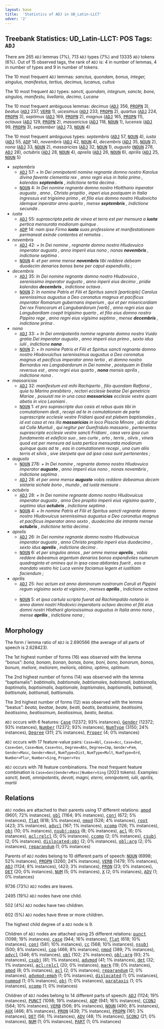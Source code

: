 ```yaml
---
layout: base
title:  'Statistics of ADJ in UD_Latin-LLCT'
udver: '2'
---
```


## Treebank Statistics: UD_Latin-LLCT: POS Tags: `ADJ`

There are 265 `ADJ` lemmas (7%), 713 `ADJ` types (7%) and 13335 `ADJ` tokens (6%).
Out of 15 observed tags, the rank of `ADJ` is: 4 in number of lemmas, 4 in number of types and 9 in number of tokens.

The 10 most frequent `ADJ` lemmas: <em>sanctus, quondam, bonus, integer, singulus, manifestus, tertius, decimus, lucanus, cultus</em>

The 10 most frequent `ADJ` types:  <em>sancti, quondam, integrum, sancte, bone, singulos, manifestu, livellario, decimo, Lucane</em>

The 10 most frequent ambiguous lemmas: <em>decimus</em> (<tt><a href="la_llct-pos-ADJ.html">ADJ</a></tt> 356, <tt><a href="la_llct-pos-PROPN.html">PROPN</a></tt> 3), <em>beatus</em> (<tt><a href="la_llct-pos-ADJ.html">ADJ</a></tt> 237, <tt><a href="la_llct-pos-VERB.html">VERB</a></tt> 1), <em>uicesimus</em> (<tt><a href="la_llct-pos-ADJ.html">ADJ</a></tt> 233, <tt><a href="la_llct-pos-PROPN.html">PROPN</a></tt> 2), <em>quartus</em> (<tt><a href="la_llct-pos-ADJ.html">ADJ</a></tt> 224, <tt><a href="la_llct-pos-PROPN.html">PROPN</a></tt> 3), <em>septimus</em> (<tt><a href="la_llct-pos-ADJ.html">ADJ</a></tt> 169, <tt><a href="la_llct-pos-PROPN.html">PROPN</a></tt> 2), <em>magnus</em> (<tt><a href="la_llct-pos-ADJ.html">ADJ</a></tt> 165, <tt><a href="la_llct-pos-PROPN.html">PROPN</a></tt> 11), <em>octauus</em> (<tt><a href="la_llct-pos-ADJ.html">ADJ</a></tt> 129, <tt><a href="la_llct-pos-PROPN.html">PROPN</a></tt> 2), <em>massaricius</em> (<tt><a href="la_llct-pos-ADJ.html">ADJ</a></tt> 118, <tt><a href="la_llct-pos-NOUN.html">NOUN</a></tt> 1), <em>lucensis</em> (<tt><a href="la_llct-pos-ADJ.html">ADJ</a></tt> 99, <tt><a href="la_llct-pos-PROPN.html">PROPN</a></tt> 3), <em>september</em> (<tt><a href="la_llct-pos-ADJ.html">ADJ</a></tt> 73, <tt><a href="la_llct-pos-NOUN.html">NOUN</a></tt> 4)

The 10 most frequent ambiguous types:  <em>septembris</em> (<tt><a href="la_llct-pos-ADJ.html">ADJ</a></tt> 57, <tt><a href="la_llct-pos-NOUN.html">NOUN</a></tt> 4), <em>iusta</em> (<tt><a href="la_llct-pos-ADJ.html">ADJ</a></tt> 55, <tt><a href="la_llct-pos-ADP.html">ADP</a></tt> 14), <em>novembris</em> (<tt><a href="la_llct-pos-ADJ.html">ADJ</a></tt> 42, <tt><a href="la_llct-pos-NOUN.html">NOUN</a></tt> 4), <em>decembris</em> (<tt><a href="la_llct-pos-ADJ.html">ADJ</a></tt> 35, <tt><a href="la_llct-pos-NOUN.html">NOUN</a></tt> 2), <em>nona</em> (<tt><a href="la_llct-pos-ADJ.html">ADJ</a></tt> 33, <tt><a href="la_llct-pos-NOUN.html">NOUN</a></tt> 2), <em>massaricias</em> (<tt><a href="la_llct-pos-ADJ.html">ADJ</a></tt> 32, <tt><a href="la_llct-pos-NOUN.html">NOUN</a></tt> 1), <em>augusto</em> (<tt><a href="la_llct-pos-NOUN.html">NOUN</a></tt> 278, <tt><a href="la_llct-pos-ADJ.html">ADJ</a></tt> 28), <em>octubris</em> (<tt><a href="la_llct-pos-ADJ.html">ADJ</a></tt> 28, <tt><a href="la_llct-pos-NOUN.html">NOUN</a></tt> 4), <em>aprelis</em> (<tt><a href="la_llct-pos-ADJ.html">ADJ</a></tt> 26, <tt><a href="la_llct-pos-NOUN.html">NOUN</a></tt> 6), <em>aprilis</em> (<tt><a href="la_llct-pos-ADJ.html">ADJ</a></tt> 25, <tt><a href="la_llct-pos-NOUN.html">NOUN</a></tt> 5)


* <em>septembris</em>
  * <tt><a href="la_llct-pos-ADJ.html">ADJ</a></tt> 57: <em>+ In Dei omnipotenti nomine regnante domno nostro Karolus divina favente clementia rex , anno regni eius in Italia primo , kalendas <b>septembris</b> , indictione tertia decima .</em>
  * <tt><a href="la_llct-pos-NOUN.html">NOUN</a></tt> 4: <em>In Dei nomine regnante domno nostro Hlotthario inperator augusto , anno , Christo propitio , inperi eius postquam in Italia ingressus est trigisimo primo , et filio eius domno nostro Hludovicho idemque inperator anno quarto , mense <b>septembris</b> , indictione secunda .</em>
* <em>iusta</em>
  * <tt><a href="la_llct-pos-ADJ.html">ADJ</a></tt> 55: <em>suprascripta petia de vinea et terra est per mensura a <b>iusta</b> pertica mensurata modiorum quinque .</em>
  * <tt><a href="la_llct-pos-ADP.html">ADP</a></tt> 14: <em>nam ipse Firmo <b>iusta</b> suas professione et manifestationem permaneat exinde contentos et remotos .</em>
* <em>novembris</em>
  * <tt><a href="la_llct-pos-ADJ.html">ADJ</a></tt> 42: <em>+ In Dei nomine , regnante domno nostro Hludovuico imperator augusto , anno imperii eius nono , nonas <b>novembris</b> , indictione septima .</em>
  * <tt><a href="la_llct-pos-NOUN.html">NOUN</a></tt> 4: <em>et per omne mense <b>novembris</b> tibi reddere debeam duodecim denarios bonos bene per caput expendivilis ;</em>
* <em>decembris</em>
  * <tt><a href="la_llct-pos-ADJ.html">ADJ</a></tt> 35: <em>In Dei nomine regnante domno nostro Hludovuico , serenissimo imperator augusto , anno inperii eius decimo , pridie kalendas <b>decembris</b> , indictione octava .</em>
  * <tt><a href="la_llct-pos-NOUN.html">NOUN</a></tt> 2: <em>In nomine Patris et Filii et Spiritus sancti [participle] Carolus serenissimus augustus a Deo coronatus magnus et pacificus imperator Romanum gubernans imperium , qui et per misericordiam Dei rex Francorum et Langubardorum [verb] , anno regni eius quo Langubardiam coepit trigisimo quarto , et filio eius domno nostro Pippino rege , anno regni eius vigisimo septimo , mense <b>decembris</b> , indictione prima .</em>
* <em>nona</em>
  * <tt><a href="la_llct-pos-ADJ.html">ADJ</a></tt> 33: <em>+ In Dei omnipotentis nomine regnante domno nostro Vuido gratia Dei imperator augusto , anno imperii eius primo , sexto idus iulii , indictione <b>nona</b> .</em>
  * <tt><a href="la_llct-pos-NOUN.html">NOUN</a></tt> 2: <em>+ In nomine Patris et Filii et Spiritus sancti regnante domno nostro Hlodovuichus serenissimus augustus a Deo coronatus magnus et pacificus imperator anno tertio , et domno nostro Bernardus rex Langobardorum in Dei nomine , postquam in Etalia reversus est , anno regni eius quarto , <b>nona</b> mensis aprilis , indictione nona .</em>
* <em>massaricias</em>
  * <tt><a href="la_llct-pos-ADJ.html">ADJ</a></tt> 32: <em>manifestum est mihi Rachiperto , filio quondam Ratfonsi , quia tu Marino presbitero , rectori ecclesie beatae Dei genetricis Mariae , posuisti me in una casa <b>massaricias</b> ecclesie vestre quam abetis in vico Leoniani .</em>
  * <tt><a href="la_llct-pos-NOUN.html">NOUN</a></tt> 1: <em>et pro suprascripte duo casis et rebus quas tibi in comutationem dedi , recepi ad te in comutationem de parte suprascripte ecclesie vestre Fridiani quod est plebem baptismales , id est casa et res illa <b>massaricias</b> in loco Pisscia Minore , ubi dicitur ad Colle Muntuli , qui regitur per Gumfridulo massario , pertenentes suprascripte ecclesie vestre sancti Fridiani , casa vero ipsa cun fundamento et edeficio suo , seo curte , orto , terris , olivis , vineis quod est per mensura ad iusta pertica mensurata modiorum quinque quas ad te , eas in comutationem recepi , una cum aliis terris et silvis , sive sterpeta que ad ipsa casa sunt pertenentes ;</em>
* <em>augusto</em>
  * <tt><a href="la_llct-pos-NOUN.html">NOUN</a></tt> 278: <em>+ In Dei nomine , regnante domno nostro Hludovuico imperator <b>augusto</b> , anno imperii eius nono , nonas novembris , indictione septima .</em>
  * <tt><a href="la_llct-pos-ADJ.html">ADJ</a></tt> 28: <em>et per onne mense <b>augusto</b> vobis reddere debeamus decem sistaria sichale bono , mundo , ad iusta mensura .</em>
* <em>octubris</em>
  * <tt><a href="la_llct-pos-ADJ.html">ADJ</a></tt> 28: <em>+ In Dei nomine regnante domno nostro Hludovuicus imperator augusto , anno Deo propitio imperii eius vigisimo quarto , septimo idus <b>octubris</b> , indictione septima .</em>
  * <tt><a href="la_llct-pos-NOUN.html">NOUN</a></tt> 4: <em>+ In nomine Patris et Filii et Spiritus sancti regnante domno nostro Hludovuicus serenissimus augustus a Deo coronatus magnus et pacificus imperator anno sexto , duodecimo die intrante mense <b>octubris</b> , indictione tertia decima .</em>
* <em>aprelis</em>
  * <tt><a href="la_llct-pos-ADJ.html">ADJ</a></tt> 26: <em>In Dei nomine regnante domno nostro Hludovuicus imperator augusto , anno Christo propitio inperii eius duodecimo , sexto idus <b>aprelis</b> , indictione decima .</em>
  * <tt><a href="la_llct-pos-NOUN.html">NOUN</a></tt> 6: <em>et per singulos annos , per omne mense <b>aprelis</b> , vobis reddere debeamus argentum denarios bonos expendiviles numerum quadraginta et omines qui in ipsa casa abitantes fuerit , eos a mandato vestro hic Luca venire faciamus legem et iustitiam faciendum ;</em>
* <em>aprilis</em>
  * <tt><a href="la_llct-pos-ADJ.html">ADJ</a></tt> 25: <em>hoc actum est anno dominorum nostrorum Caruli et Pippini regum vigisimo sexto et vigisimo , menses <b>aprilis</b> , indictione octava .</em>
  * <tt><a href="la_llct-pos-NOUN.html">NOUN</a></tt> 5: <em>et ipsa cartula scripta fuerat ad Rachimpaldo notario in anno domni nostri Hlodovici imperatoris octavo decimo et filii eius domni nostri Hlotharii gloriosissimus augustus in Italia anno nono , mense <b>aprilis</b> , indictione nona ;</em>

## Morphology

The form / lemma ratio of `ADJ` is 2.690566 (the average of all parts of speech is 2.628423).

The 1st highest number of forms (16) was observed with the lemma “bonus”: <em>bona, bonam, bonan, bonas, bone, boni, bono, bonorum, bonos, bonum, meliore, meliorem, melioris, obtimo, optimo, optimum</em>.

The 2nd highest number of forms (14) was observed with the lemma “baptismalis”: <em>babtimalis, babtismale, babtismales, babtismali, babtismalis, baptimalis, baptisimalis, baptismale, baptismales, baptismalis, batismali, battismale, battismali, battismalis</em>.

The 3rd highest number of forms (12) was observed with the lemma “beatus”: <em>beata, beatae, beate, beati, beatis, beatissime, beatissimi, beatissimo, beatissimum, beatissimus, beato, beatus</em>.

`ADJ` occurs with 6 features: <tt><a href="la_llct-feat-Case.html">Case</a></tt> (12372; 93% instances), <tt><a href="la_llct-feat-Gender.html">Gender</a></tt> (12372; 93% instances), <tt><a href="la_llct-feat-Number.html">Number</a></tt> (12372; 93% instances), <tt><a href="la_llct-feat-NumType.html">NumType</a></tt> (3150; 24% instances), <tt><a href="la_llct-feat-Degree.html">Degree</a></tt> (311; 2% instances), <tt><a href="la_llct-feat-Proper.html">Proper</a></tt> (4; 0% instances)

`ADJ` occurs with 17 feature-value pairs: `Case=Abl`, `Case=Acc`, `Case=Dat`, `Case=Gen`, `Case=Nom`, `Case=Voc`, `Degree=Abs`, `Degree=Cmp`, `Gender=Fem`, `Gender=Masc`, `Gender=Neut`, `NumType=Dist`, `NumType=Mult`, `NumType=Ord`, `Number=Plur`, `Number=Sing`, `Proper=Yes`

`ADJ` occurs with 78 feature combinations.
The most frequent feature combination is `Case=Gen|Gender=Masc|Number=Sing` (2023 tokens).
Examples: <em>sancti, beati, omnipotentis, devoti, magni, eterni, omnipotenti, iulii, aprilis, martii</em>


## Relations

`ADJ` nodes are attached to their parents using 17 different relations: <tt><a href="la_llct-dep-amod.html">amod</a></tt> (9601; 72% instances), <tt><a href="la_llct-dep-obl.html">obl</a></tt> (1164; 9% instances), <tt><a href="la_llct-dep-conj.html">conj</a></tt> (672; 5% instances), <tt><a href="la_llct-dep-flat.html">flat</a></tt> (618; 5% instances), <tt><a href="la_llct-dep-nmod.html">nmod</a></tt> (526; 4% instances), <tt><a href="la_llct-dep-root.html">root</a></tt> (423; 3% instances), <tt><a href="la_llct-dep-advcl.html">advcl</a></tt> (167; 1% instances), <tt><a href="la_llct-dep-xcomp.html">xcomp</a></tt> (126; 1% instances), <tt><a href="la_llct-dep-obj.html">obj</a></tt> (10; 0% instances), <tt><a href="la_llct-dep-nsubj-pass.html">nsubj:pass</a></tt> (8; 0% instances), <tt><a href="la_llct-dep-acl.html">acl</a></tt> (6; 0% instances), <tt><a href="la_llct-dep-acl-relcl.html">acl:relcl</a></tt> (5; 0% instances), <tt><a href="la_llct-dep-ccomp.html">ccomp</a></tt> (2; 0% instances), <tt><a href="la_llct-dep-csubj.html">csubj</a></tt> (2; 0% instances), <tt><a href="la_llct-dep-dislocated-obj.html">dislocated:obj</a></tt> (2; 0% instances), <tt><a href="la_llct-dep-obl-arg.html">obl:arg</a></tt> (2; 0% instances), <tt><a href="la_llct-dep-reparandum.html">reparandum</a></tt> (1; 0% instances)

Parents of `ADJ` nodes belong to 10 different parts of speech: <tt><a href="la_llct-pos-NOUN.html">NOUN</a></tt> (6998; 52% instances), <tt><a href="la_llct-pos-PROPN.html">PROPN</a></tt> (3260; 24% instances), <tt><a href="la_llct-pos-VERB.html">VERB</a></tt> (1479; 11% instances), <tt><a href="la_llct-pos-ADJ.html">ADJ</a></tt> (1124; 8% instances),  (423; 3% instances), <tt><a href="la_llct-pos-PRON.html">PRON</a></tt> (23; 0% instances), <tt><a href="la_llct-pos-DET.html">DET</a></tt> (20; 0% instances), <tt><a href="la_llct-pos-NUM.html">NUM</a></tt> (5; 0% instances), <tt><a href="la_llct-pos-X.html">X</a></tt> (2; 0% instances), <tt><a href="la_llct-pos-ADV.html">ADV</a></tt> (1; 0% instances)

9736 (73%) `ADJ` nodes are leaves.

2495 (19%) `ADJ` nodes have one child.

502 (4%) `ADJ` nodes have two children.

602 (5%) `ADJ` nodes have three or more children.

The highest child degree of a `ADJ` node is 9.

Children of `ADJ` nodes are attached using 25 different relations: <tt><a href="la_llct-dep-punct.html">punct</a></tt> (1098; 19% instances), <tt><a href="la_llct-dep-case.html">case</a></tt> (944; 16% instances), <tt><a href="la_llct-dep-flat.html">flat</a></tt> (618; 10% instances), <tt><a href="la_llct-dep-conj.html">conj</a></tt> (581; 10% instances), <tt><a href="la_llct-dep-cc.html">cc</a></tt> (568; 10% instances), <tt><a href="la_llct-dep-nsubj.html">nsubj</a></tt> (500; 8% instances), <tt><a href="la_llct-dep-cop.html">cop</a></tt> (466; 8% instances), <tt><a href="la_llct-dep-nmod.html">nmod</a></tt> (389; 7% instances), <tt><a href="la_llct-dep-advcl.html">advcl</a></tt> (346; 6% instances), <tt><a href="la_llct-dep-obl.html">obl</a></tt> (102; 2% instances), <tt><a href="la_llct-dep-obl-arg.html">obl:arg</a></tt> (93; 2% instances), <tt><a href="la_llct-dep-csubj.html">csubj</a></tt> (81; 1% instances), <tt><a href="la_llct-dep-advmod.html">advmod</a></tt> (41; 1% instances), <tt><a href="la_llct-dep-det.html">det</a></tt> (32; 1% instances), <tt><a href="la_llct-dep-acl-relcl.html">acl:relcl</a></tt> (20; 0% instances), <tt><a href="la_llct-dep-mark.html">mark</a></tt> (19; 0% instances), <tt><a href="la_llct-dep-amod.html">amod</a></tt> (8; 0% instances), <tt><a href="la_llct-dep-acl.html">acl</a></tt> (2; 0% instances), <tt><a href="la_llct-dep-reparandum.html">reparandum</a></tt> (2; 0% instances), <tt><a href="la_llct-dep-advmod-emph.html">advmod:emph</a></tt> (1; 0% instances), <tt><a href="la_llct-dep-dislocated.html">dislocated</a></tt> (1; 0% instances), <tt><a href="la_llct-dep-nummod.html">nummod</a></tt> (1; 0% instances), <tt><a href="la_llct-dep-obj.html">obj</a></tt> (1; 0% instances), <tt><a href="la_llct-dep-parataxis.html">parataxis</a></tt> (1; 0% instances), <tt><a href="la_llct-dep-xcomp.html">xcomp</a></tt> (1; 0% instances)

Children of `ADJ` nodes belong to 14 different parts of speech: <tt><a href="la_llct-pos-ADJ.html">ADJ</a></tt> (1124; 19% instances), <tt><a href="la_llct-pos-PUNCT.html">PUNCT</a></tt> (1098; 19% instances), <tt><a href="la_llct-pos-ADP.html">ADP</a></tt> (941; 16% instances), <tt><a href="la_llct-pos-CCONJ.html">CCONJ</a></tt> (564; 10% instances), <tt><a href="la_llct-pos-VERB.html">VERB</a></tt> (506; 9% instances), <tt><a href="la_llct-pos-NOUN.html">NOUN</a></tt> (490; 8% instances), <tt><a href="la_llct-pos-AUX.html">AUX</a></tt> (466; 8% instances), <tt><a href="la_llct-pos-PRON.html">PRON</a></tt> (439; 7% instances), <tt><a href="la_llct-pos-PROPN.html">PROPN</a></tt> (161; 3% instances), <tt><a href="la_llct-pos-DET.html">DET</a></tt> (56; 1% instances), <tt><a href="la_llct-pos-ADV.html">ADV</a></tt> (48; 1% instances), <tt><a href="la_llct-pos-SCONJ.html">SCONJ</a></tt> (21; 0% instances), <tt><a href="la_llct-pos-NUM.html">NUM</a></tt> (1; 0% instances), <tt><a href="la_llct-pos-PART.html">PART</a></tt> (1; 0% instances)

